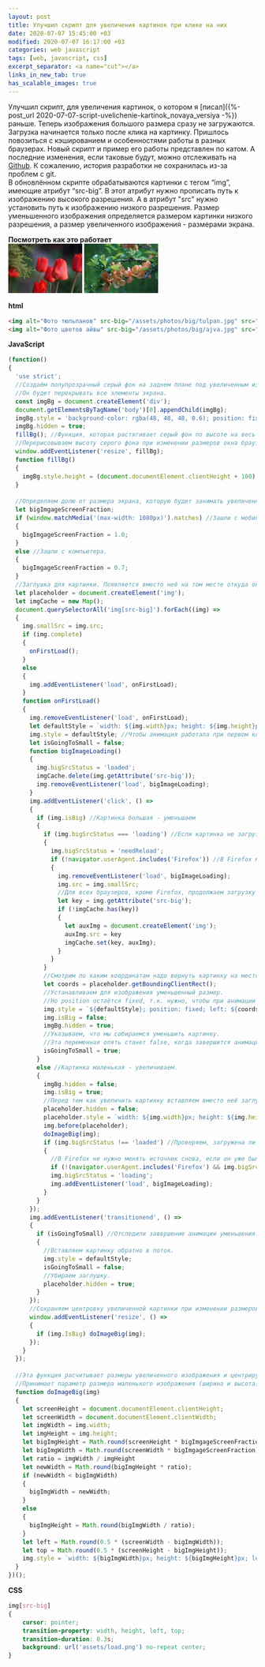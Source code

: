 ```yaml
---
layout: post
title: Улучшил скрипт для увеличения картинок при клике на них
date: 2020-07-07 15:45:00 +03
modified: 2020-07-07 16:17:00 +03
categories: web javascript
tags: [web, javascript, css]
excerpt_separator: <a name="cut"></a>
links_in_new_tab: true
has_scalable_images: true
---
```

Улучшил скрипт, для увеличения картинок, о котором я [писал]({%- post_url 2020-07-07-script-uvelichenie-kartinok_novaya_versiya -%}) раньше. Теперь изображения большого размера сразу не загружаются. Загрузка начинается только после клика на картинку. Пришлось повозиться с кэшированием и особенностями работы в разных браузерах. Новый скрипт и пример его работы представлен по катом. А последние изменения, если таковые будут, можно отслеживать на [Github](https://github.com/Mendeo/image_enlarger). К сожалению, история разработки не сохранилась из-за проблем с git.  
В обновлённом скрипте обрабатываются картинки с тегом “img”, имеющие атрибут “src-big”. В этот атрибут нужно прописать путь к изображению высокого разрешения. А в атрибут "src" нужно установить путь к изображению низкого разрешения. Размер уменьшенного изображения определяется размером картинки низкого разрешения, а размер увеличенного изображения - размерами экрана.

<a name="cut"></a>
**Посмотреть как это работает**  
<img alt="Фото тюльпанов" src-big="/assets/photos/big/tulpan.jpg" src="/assets/photos/small/tulpan.jpg">
<img alt="Фото цветов айвы" src-big="/assets/photos/big/ajva.jpg" src="/assets/photos/small/ajva.jpg">

**html**  

```html
<img alt="Фото тюльпанов" src-big="/assets/photos/big/tulpan.jpg" src="/assets/photos/small/tulpan.jpg">
<img alt="Фото цветов айвы" src-big="/assets/photos/big/ajva.jpg" src="/assets/photos/small/ajva.jpg">
```

**JavaScript**  

```javascript
(function()
{
  'use strict';
  //Создаём полупрозрачный серый фон на заднем плане под увеличенным изображением.
  //Он будет перекрывать все элементы экрана.
  const imgBg = document.createElement('div');
  document.getElementsByTagName('body')[0].appendChild(imgBg);
  imgBg.style = 'background-color: rgba(48, 48, 48, 0.6); position: fixed; top: 0px; left: 0px; width: 100%; z-index: 1';
  imgBg.hidden = true;
  fillBg(); //Функция, которая растягивает серый фон по высоте на весь экран.
  //Перерисовываем высоту серого фона при изменении размеров окна браузера.
  window.addEventListener('resize', fillBg);
  function fillBg()
  {
    imgBg.style.height = (document.documentElement.clientHeight + 100) + 'px';
  }
  
  //Определяем долю от размера экрана, которую будет занимать увеличенное изображение
  let bigImgageScreenFraction;
  if (window.matchMedia('(max-width: 1080px)').matches) //Зашли с мобильного.
  {
    bigImgageScreenFraction = 1.0;
  }
  else //Зашли с компьютера.
  {
    bigImgageScreenFraction = 0.7;
  }
  //Заглушка для картинки. Появляется вместо неё на том месте откуда она увеличилась.
  let placeholder = document.createElement('img');
  let imgCache = new Map();
  document.querySelectorAll('img[src-big]').forEach((img) =>
  {
    img.smallSrc = img.src;
    if (img.complete)
    {
      onFirstLoad();
    }
    else
    {
      img.addEventListener('load', onFirstLoad);
    }
    function onFirstLoad()
    {
      img.removeEventListener('load', onFirstLoad);
      let defaultStyle = `width: ${img.width}px; height: ${img.height}px`; //Устанавливаем фактические размеры маленькой картинки.
      img.style = defaultStyle; //Чтобы анимация работала при первом клике, нужно явно задать ширину и высоту для загруженной маленькой картинки.
      let isGoingToSmall = false;
      function bigImageLoading()
      {
        img.bigSrcStatus = 'loaded';
        imgCache.delete(img.getAttribute('src-big'));
        img.removeEventListener('load', bigImageLoading);
      }
      img.addEventListener('click', () => 
      {
        if (img.isBig) //Картинка большая - уменьшаем
        {
          if (img.bigSrcStatus === 'loading') //Если картинка не загрузилась, то мы ставим старое маленькое изображение в источник.
          {
            img.bigSrcStatus = 'needReload';
            if (!navigator.userAgent.includes('Firefox')) //В Firefox менять источник не нужно, т.к. он не кэширует недозагруженные изображения и одновременно не показывает background у них.
            {
              img.removeEventListener('load', bigImageLoading);
              img.src = img.smallSrc;
              //Для всех браузеров, кроме Firefox, продолжаем загрузку картинки в фоне (когда она маленькая). Если пользователь кликает по разным изображениям, то все эти изображения будут кэшироваться в Map'е imgCache.
              let key = img.getAttribute('src-big');
              if (!imgCache.has(key))
              {
                let auxImg = document.createElement('img');
                auxImg.src = key
                imgCache.set(key, auxImg);
              }
            }
          }
          //Смотрим по каким координатам надо вернуть картинку на место.
          let coords = placeholder.getBoundingClientRect();
          //Устанавливаем для изображения уменьшенный размер.
          //Но position остаётся fixed, т.к. нужно, чтобы при анимации уменьшения не смещались остальные элементы страницы.
          img.style = `${defaultStyle}; position: fixed; left: ${coords.left}px; top: ${coords.top}px`;
          img.isBig = false;
          imgBg.hidden = true;
          //Указываем, что мы собираемся уменьшить картинку.
          //Эта переменная опять станет false, когда завершится анимация уменьшения.
          isGoingToSmall = true;
        }
        else //Картинка маленькая - увеличиваем.
        {
          imgBg.hidden = false;
          img.isBig = true;
          //Перед тем как увеличить картинку вставляем вместо неё заглушку.
          placeholder.hidden = false;
          placeholder.style = `width: ${img.width}px; height: ${img.height}px; background-color: rgb(200, 200, 200)`;
          img.before(placeholder);
          doImageBig(img);
          if (img.bigSrcStatus !== 'loaded') //Проверяем, загружена ли уже полноразмерная картинка.
          {
            //В Firefox не нужно менять источник снова, если он уже был раньше изменён на большую картинку, иначе Firefox начнёт перезагружать картинку.
            if (!(navigator.userAgent.includes('Firefox') && img.bigSrcStatus === 'needReload')) img.src = img.getAttribute('src-big'); //Загружаем большое изображение.
            img.bigSrcStatus = 'loading';
            img.addEventListener('load', bigImageLoading);
          }
        }
      });
      img.addEventListener('transitionend', () =>
      {
        if (isGoingToSmall) //Отследили завершение анимации уменьшения.
        {
          //Вставляем картинку обратно в поток.
          img.style = defaultStyle;
          isGoingToSmall = false;
          //Убираем заглушку.
          placeholder.hidden = true;
        }
      }); 
      //Сохраняем центровку увеличенной картинки при изменении размеров окна браузера.
      window.addEventListener('resize', () => 
      {
        if (img.IsBig) doImageBig(img);
      });
    }
  });
  
  //Эта функция расчитывает размеры увеличенного изображения и центрирует его.
  //Принимает параметр размера маленького изображения (ширина и высота), что вычислить соотношение сторон.
  function doImageBig(img)
  {
    let screenHeight = document.documentElement.clientHeight;
    let screenWidth = document.documentElement.clientWidth;
    let imgWidth = img.width;
    let imgHeight = img.height;
    let bigImgHeight = Math.round(screenHeight * bigImgageScreenFraction);
    let bigImgWidth = Math.round(screenWidth * bigImgageScreenFraction);
    let ratio = imgWidth / imgHeight
    let newWidth = Math.round(bigImgHeight * ratio);
    if (newWidth < bigImgWidth)
    {
      bigImgWidth = newWidth;
    }
    else
    {
      bigImgHeight = Math.round(bigImgWidth / ratio);
    }
    let left = Math.round(0.5 * (screenWidth - bigImgWidth));
    let top = Math.round(0.5 * (screenHeight - bigImgHeight));
    img.style = `width: ${bigImgWidth}px; height: ${bigImgHeight}px; left: ${left}px; top: ${top}px; position: fixed; z-index: 2`;
  }
})();
```

**CSS**  

```css
img[src-big]
{
	cursor: pointer;
	transition-property: width, height, left, top;
	transition-duration: 0.3s;
	background: url('assets/load.png') no-repeat center;
}
```